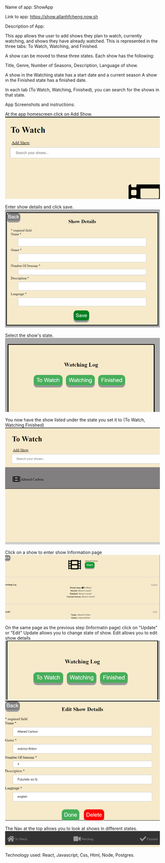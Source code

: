 Name of app: ShowApp

Link to app: https://show.allanhfcheng.now.sh

Description of App:

This app allows the user to add shows they plan to watch, currently watching, and shows they have already watched.   This is represented in the three tabs: To Watch, Watching, and Finished.  

A show can be moved to these three states.  Each show has the following:

Title,
Genre,
Number of Seasons,
Description,
Language of show.

A show in the Watching state has a start date and a current season
A show in the Finished state has a finished date.

In each tab (To Watch, Watching, Finished), you can search for the shows in that state.

App Screenshots and instructions:

At the app homescreen click on Add Show.
![](imagesForReadMe/AddShow.PNG)

Enter show details and click save.
![](imagesForReadMe/ShowDetails.PNG)


Select the show's state.
![](imagesForReadMe/ShowState.PNG)

You now have the show listed under the state you set it to (To Watch, Watching Finished)
![](imagesForReadMe/AddedShow.PNG)

Click on a show to enter show Information page
![](imagesForReadMe/ShowInformation.PNG)

On the same page as the previous step (Informatin page) click on "Update" or "Edit"
Update allows you to change state of show.
Edit allows you to edit show details
![](imagesForReadMe/UpdateDetails.PNG)
![](imagesForReadMe/EditDetails.PNG)


The Nav at the top allows you to look at shows in different states.
![](imagesForReadMe/ShowStateNavigation.PNG)

Technology used:
React, Javascript, Css, Html, Node, Postgres.

